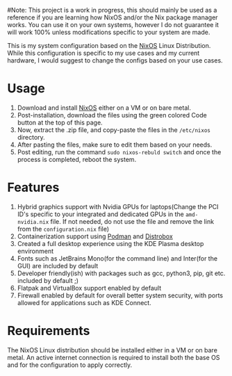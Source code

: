 #Note: This project is a work in progress, this should mainly be used as a reference if you are learning how NixOS and/or the Nix package manager works. You can use it on your own systems, however I do not guarantee it will work 100% unless modifications specific to your system are made.

This is my system configuration based on the [NixOS](https://nixos.org) Linux Distribution. While this configuration is specific to my use cases and my current hardware, I would suggest to change the configs based on your use cases.

# Usage
1. Download and install [NixOS](https://nixos.org/download) either on a VM or on bare metal.
2. Post-installation, download the files using the green colored Code button at the top of this page.
3. Now, extract the .zip file, and copy-paste the files in the `/etc/nixos` directory.
4. After pasting the files, make sure to edit them based on your needs.
5. Post editing, run the command `sudo nixos-rebuld switch` and once the process is completed, reboot the system.

# Features
1. Hybrid graphics support with Nvidia GPUs for laptops(Change the PCI ID's specific to your integrated and dedicated GPUs in the `amd-nvidia.nix` file. If not needed, do not use the file and remove the link from the `configuration.nix` file)
2. Containerization support using [Podman](https://docs.podman.io/en/latest/) and [Distrobox](https://github.com/89luca89/distrobox)
3. Created a full desktop experience using the KDE Plasma desktop environment
4. Fonts such as JetBrains Mono(for the command line) and Inter(for the GUI) are included by default
5. Developer friendly(ish) with packages such as gcc, python3, pip, git etc. included by default ;)
6. Flatpak and VirtualBox support enabled by default
7. Firewall enabled by default for overall better system security, with ports allowed for applications such as KDE Connect.

# Requirements
The NixOS Linux distribution should be installed either in a VM or on bare metal. An active internet connection is required to install both the base OS and for the configuration to apply correctly.
